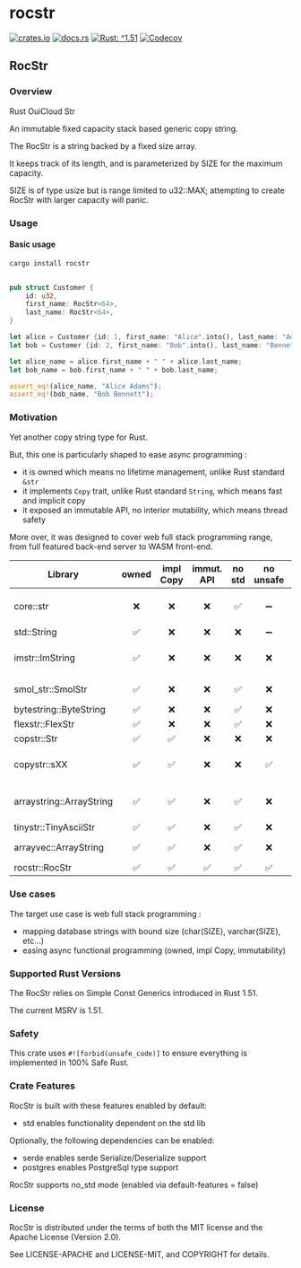 <!-- cargo-sync-rdme title [[ -->
# rocstr
<!-- cargo-sync-rdme ]] -->
<!-- cargo-sync-rdme badge [[ -->
[![crates.io](https://img.shields.io/crates/v/rocstr.svg?logo=rust&style=for-the-badge)](https://crates.io/crates/rocstr)
[![docs.rs](https://img.shields.io/docsrs/rocstr.svg?logo=docs.rs&style=for-the-badge)](https://docs.rs/rocstr)
[![Rust: ^1.51](https://img.shields.io/badge/rust-^1.51-93450a.svg?logo=rust&style=for-the-badge)](https://doc.rust-lang.org/cargo/reference/manifest.html#the-rust-version-field)
[![Codecov](https://img.shields.io/codecov/c/github/OuiCloud/rocstr.svg?label=codecov&logo=codecov&style=for-the-badge)](https://codecov.io/gh/OuiCloud/rocstr)
<!-- cargo-sync-rdme ]] -->
<!-- cargo-sync-rdme rustdoc [[ -->
## RocStr

### Overview

Rust OuiCloud Str

An immutable fixed capacity stack based generic copy string.

The RocStr is a string backed by a fixed size array.

It keeps track of its length, and is parameterized by SIZE for the maximum capacity.

SIZE is of type usize but is range limited to u32::MAX; attempting to create RocStr with larger capacity will panic.

### Usage

#### Basic usage

````bash
cargo install rocstr
````

````rust

pub struct Customer {
    id: u32,
    first_name: RocStr<64>,
    last_name: RocStr<64>,
}

let alice = Customer {id: 1, first_name: "Alice".into(), last_name: "Adams".into()};
let bob = Customer {id: 2, first_name: "Bob".into(), last_name: "Bennett".into()};

let alice_name = alice.first_name + " " + alice.last_name;
let bob_name = bob.first_name + " " + bob.last_name;

assert_eq!(alice_name, "Alice Adams");
assert_eq!(bob_name, "Bob Bennett");
````

### Motivation

Yet another copy string type for Rust.

But, this one is particularly shaped to ease async programming :

* it is owned which means no lifetime management, unlike Rust standard `&str`
* it implements `Copy` trait, unlike Rust standard `String`, which means fast and implicit copy
* it exposed an immutable API, no interior mutability, which means thread safety

More over, it was designed to cover web full stack programming range, from full featured back-end server to WASM front-end.

|Library|owned|impl Copy|immut. API|no std|no unsafe|Note|
|-------|:---:|:-------:|:--------:|:----:|:-------:|----|
|core::str|❌|❌|❌|✅|➖|core immutable string|
|std::String|✅|❌|❌|❌|➖|std string|
|imstr::ImString|✅|❌|❌|❌|❌|use Arc<String> under the hood|
|smol_str::SmolStr|✅|❌|❌|✅|❌|rust-analyzer string|
|bytestring::ByteString|✅|❌|❌|✅|❌|actix string|
|flexstr::FlexStr|✅|❌|❌|✅|❌||
|copstr::Str|✅|✅|❌|❌|❌||
|copystr::sXX|✅|✅|❌|❌|✅|old impl before const generic|
|arraystring::ArrayString|✅|✅|❌|✅|❌|old impl before const generic|
|tinystr::TinyAsciiStr|✅|✅|❌|✅|❌|ascii only|
|arrayvec::ArrayString|✅|✅|❌|✅|❌|unfortunately, it uses unsafe|
|rocstr::RocStr|✅|✅|✅|✅|✅|this crate|

### Use cases

The target use case is web full stack programming :

* mapping database strings with bound size (char(SIZE), varchar(SIZE), etc…)
* easing async functional programming (owned, impl Copy, immutability)

### Supported Rust Versions

The RocStr relies on Simple Const Generics introduced in Rust 1.51.

The current MSRV is 1.51.

### Safety

This crate uses `#![forbid(unsafe_code)]` to ensure everything is implemented in 100% Safe Rust.

### Crate Features

RocStr is built with these features enabled by default:

* std enables functionality dependent on the std lib

Optionally, the following dependencies can be enabled:

* serde enables serde Serialize/Deserialize support
* postgres enables PostgreSql type support

RocStr supports no_std mode (enabled via default-features = false)

### License

RocStr is distributed under the terms of both the MIT license and the Apache License (Version 2.0).

See LICENSE-APACHE and LICENSE-MIT, and COPYRIGHT for details.
<!-- cargo-sync-rdme ]] -->
